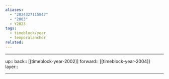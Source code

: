```yaml
---
aliases:
  - "2024327115847"
  - "2003"
  - Y2023
tags:
  - timeblock/year
  - temporalanchor
related:
---
```




***

up:: 
back:: [[timeblock-year-2002]]
forward:: [[timeblock-year-2004]]
layer:: 

***

